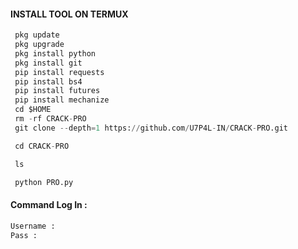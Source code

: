 #### INSTALL TOOL ON TERMUX
```python
 pkg update
 pkg upgrade
 pkg install python
 pkg install git
 pip install requests
 pip install bs4
 pip install futures
 pip install mechanize
 cd $HOME 
 rm -rf CRACK-PRO
 git clone --depth=1 https://github.com/U7P4L-IN/CRACK-PRO.git

 cd CRACK-PRO

 ls

 python PRO.py
```
#### Command Log In :
```python
Username : 
Pass :
```
